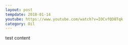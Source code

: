 ```yaml
---
layout: post
tempdate: 2018-01-14
youtube: https://www.youtube.com/watch?v=IOCvfQD8Tqk
category: Oil
---
```

test content
